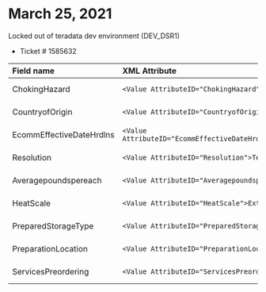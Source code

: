 # March 25, 2021

Locked out of teradata dev environment (DEV_DSR1)

- Ticket # 1585632

|Field name|XML Attribute|Hierarchy|
|:-|:-|:-|
| ChokingHazard | `<Value AttributeID="ChokingHazard">Yes</Value>` | L6-000004 |
| CountryofOrigin | `<Value AttributeID="CountryofOrigin">Belarus</Value>` | L6-000004 |
| EcommEffectiveDateHrdlns | `<Value AttributeID="EcommEffectiveDateHrdlns">03/24/2021</Value>` | L6-000004 |
| Resolution | `<Value AttributeID="Resolution">Test</Value>` | L6-000004 |
| Averagepoundspereach | `<Value AttributeID="Averagepoundspereach">Test</Value>` | L6-000005 |
| HeatScale | `<Value AttributeID="HeatScale">Extra Hot</Value>` | L6-000005 |
| PreparedStorageType | `<Value AttributeID="PreparedStorageType">Hot</Value>` | L6-000005 |
| PreparationLocation | `<Value AttributeID="PreparationLocation">Bakery</Value>` | L6-000014 |
| ServicesPreordering | `<Value AttributeID="ServicesPreordering">Yes</Value>` | L6-000014 |